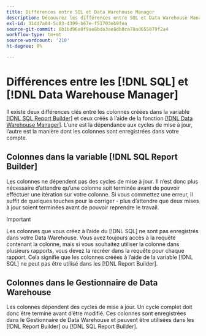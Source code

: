 ```yaml
---
title: Différences entre SQL et Data Warehouse Manager
description: Découvrez les différences entre SQL et Data Warehouse Manager.
exl-id: 31dd7a04-5c03-4399-b67e-f51703eb9fea
source-git-commit: 6b1bd96a0f9ae8bda3ae8db8ca78ad655079f2a4
workflow-type: tm+mt
source-wordcount: '210'
ht-degree: 0%

---
```


# Différences entre les [!DNL SQL] et [!DNL Data Warehouse Manager]

Il existe deux différences clés entre les colonnes créées dans la variable [[!DNL SQL Report Builder]](../dev-reports/sql-rpt-bldr.md) et ceux créés à l’aide de la fonction [[!DNL Data Warehouse Manager]](../data-warehouse-mgr/creating-calculated-columns.md). L’une est la dépendance aux cycles de mise à jour, l’autre est la manière dont les colonnes sont enregistrées dans votre compte.

## Colonnes dans la variable [!DNL SQL Report Builder]

Les colonnes ne dépendent pas des cycles de mise à jour. Il n’est donc plus nécessaire d’attendre qu’une colonne soit terminée avant de pouvoir effectuer une itération sur votre colonne. Si vous commettez une erreur, il suffit de quelques touches pour la corriger - plus d’attendre que deux mises à jour soient terminées avant de pouvoir reprendre le travail.

>[!IMPORTANT]
>
>Les colonnes que vous créez à l’aide du [!DNL SQL] ne sont pas enregistrés dans votre Data Warehouse. Vous avez toujours accès à la requête contenant la colonne, mais si vous souhaitez utiliser la colonne dans plusieurs rapports, vous devez la recréer dans la requête pour chaque rapport. Cela signifie que les colonnes créées à l’aide de la variable [!DNL SQL] ne peut pas être utilisé dans les [!DNL Report Builder].

## Colonnes dans le Gestionnaire de Data Warehouse

Les colonnes dépendent des cycles de mise à jour. Un cycle complet doit donc être terminé avant d’être modifié. Ces colonnes sont enregistrées dans le Gestionnaire de Data Warehouse et peuvent être utilisées dans les [!DNL Report Builder] ou [!DNL SQL Report Builder].
